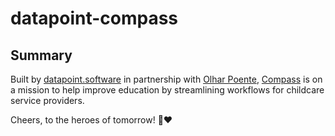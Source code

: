 # datapoint-compass

## Summary

Built by [datapoint.software](https://datapoint.software/) in partnership with [Olhar Poente](https://www.olharpoente.pt/), [Compass](https://compass.datapoint.software/) is on a mission to help improve education by streamlining workflows for childcare service providers.

Cheers, to the heroes of tomorrow! 👶❤️

